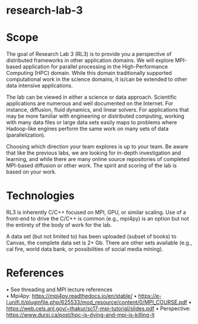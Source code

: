# research-lab-3

# Scope
The goal of Research Lab 3 (RL3) is to provide you a perspective of distributed frameworks in 
other application domains. We will explore MPI-based application for parallel processing in the 
High-Performance Computing (HPC) domain. While this domain traditionally supported 
computational work in the science domains, it is/can be extended to other data intensive 
applications. 
 
The lab can be viewed in either a science or data approach. Scientific applications are numerous 
and well documented on the Internet. For instance, diffusion, fluid dynamics, and linear solvers. 
For applications that may be more familiar with engineering or distributed computing, working 
with many data files or large data sets easily maps to problems where Hadoop-like engines 
perform the same work on many sets of data (parallelization). 
 
Choosing which direction your team explores is up to your team. Be aware that like the 
previous labs, we are looking for in-depth investigation and learning, and while there are many 
online source repositories of completed MPI-based diffusion or other work. The spirit and 
scoring of the lab is based on your work.  

# Technologies
RL3 is inherently C/C++ focused on MPI, GPU, or similar scaling. Use of a front-end to drive the 
C/C++ is common (e.g., mpi4py) is an option but not the entirety of the body of work for the 
lab. 
 
A data set (but not limited to) has been uploaded (subset of books) to Canvas, the complete 
data set is 2+ Gb. There are other sets available (e.g., cal fire, world data bank, or possibilities of 
social media mining). 

# References
• See threading and MPI lecture references  
• Mpi4py: https://mpi4py.readthedocs.io/en/stable/ 
• https://e-l.unifi.it/pluginfile.php/625533/mod_resource/content/0/MPI_COURSE.pdf 
• https://web.cels.anl.gov/~thakur/sc17-mpi-tutorial/slides.pdf 
• Perspective: https://www.dursi.ca/post/hpc-is-dying-and-mpi-is-killing-it 

